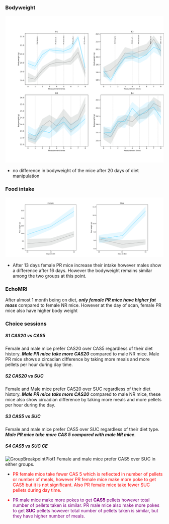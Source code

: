 ### Bodyweight
![bodyweight](https://github.com/Htbibalan/FEDPROFERENCE/blob/main/plots/bodyweight.png)
* no difference in bodyweight of the mice after 20 days of diet manipulation

### Food intake

![foodintake](https://github.com/Htbibalan/FEDPROFERENCE/blob/main/plots/foodintake.png)
* After 13 days female PR mice increase their intake however males show a difference after 16 days. However the bodyweight remains similar among the two groups at this point.

### EchoMRI
After almost 1 month being on diet, ***only female PR mice have higher fat mass*** compared to female NR mice. However at the day of scan, female PR mice also have higher body weight

### Choice sessions
##### S1 CAS20 vs CAS5
Female and male mice prefer CAS20 over CAS5 regardless of their diet history.
***Male PR mice take more CAS20*** compared to male NR mice.
Male PR mice shows a circadian difference by taking more meals and more pellets per hour during day time.

##### S2 CAS20 vs SUC
Female and Male mice prefer CAS20 over SUC regardless of their diet history.
***Male PR mice take more CAS20*** compared to male NR mice, these mice also show circadian difference by taking more meals and more pellets per hour during the day.

##### S3 CAS5 vs SUC
Female and male mice prefer CAS5 over SUC regardless of their diet type.
***Male PR mice take more CAS 5 compared with male NR mice***.

##### S4 CAS5 vs SUC CE

![GroupBreakpointPlot1](https://github.com/Htbibalan/FEDPROFERENCE/blob/main/plots/GroupBreakpointPlot1.png)
Female and male mice prefer CAS5 over SUC in either groups.
* <font color = "red"> PR female mice take fewer CAS 5 which is reflected in number of pellets or number of meals, however PR female mice make more poke to get CAS5 but it is not significant. Also PR female mice take fewer SUC pellets during day time.

* <font color = "purple">  PR male mice make more pokes to get **CAS5** pellets however total number of pellets taken is similar. PR male mice also make more pokes to get **SUC** pellets however total number of pellets taken is similar, but they have higher number of meals.








